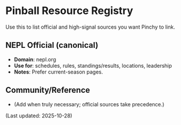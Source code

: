 # Pinball Resource Registry

Use this to list official and high-signal sources you want Pinchy to link.

## NEPL Official (canonical)
- **Domain**: nepl.org  
- **Use for**: schedules, rules, standings/results, locations, leadership  
- **Notes**: Prefer current-season pages.

## Community/Reference
- (Add when truly necessary; official sources take precedence.)

(Last updated: 2025-10-28)